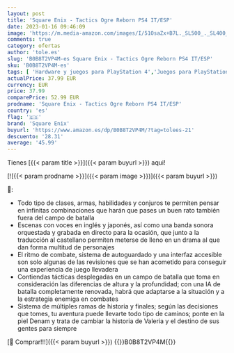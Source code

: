 ```yaml
---
layout: post
title: 'Square Enix - Tactics Ogre Reborn PS4 IT/ESP'
date: 2023-01-16 09:46:09
image: 'https://m.media-amazon.com/images/I/51OsaZx+B7L._SL500_._SL400_.jpg'
comments: true
category: ofertas
author: 'tole.es'
slug: 'B0B8T2VP4M-es Square Enix - Tactics Ogre Reborn PS4 IT/ESP'
sku: 'B0B8T2VP4M-es'
tags: [ 'Hardware y juegos para PlayStation 4','Juegos para PlayStation 4','Videojuegos','ps4','square enix','🇪🇸', ]
actualPrice: 37.99 EUR
currency: EUR
price: 37.99
comparePrice: 52.99 EUR
prodname: 'Square Enix - Tactics Ogre Reborn PS4 IT/ESP'
country: 'es'
flag: '🇪🇸'
brand: 'Square Enix'
buyurl: 'https://www.amazon.es/dp/B0B8T2VP4M/?tag=tolees-21'
descuento: '28.31'
average: '45.99'
---
```


Tienes [{{< param title >}}]({{< param buyurl >}}) aqui!

[![{{< param prodname >}}]({{< param image >}})]({{< param buyurl >}})

🔎:

- Todo tipo de clases, armas, habilidades y conjuros te permiten pensar en infinitas combinaciones que harán que pases un buen rato también fuera del campo de batalla
- Escenas con voces en inglés y japonés, así como una banda sonora orquestada y grabada en directo para la ocasión, que junto a la traducción al castellano permiten meterse de lleno en un drama al que dan forma multitud de personajes
- El ritmo de combate, sistema de autoguardado y una interfaz accesible son solo algunas de las revisiones que se han acometido para conseguir una experiencia de juego llevadera
- Contiendas tácticas desplegadas en un campo de batalla que toma en consideración las diferencias de altura y la profundidad; con una IA de batalla completamente renovada, habrá que adaptarse a la situación y a la estrategia enemiga en combates
- Sistema de múltiples ramas de historia y finales; según las decisiones que tomes, tu aventura puede llevarte todo tipo de caminos; ponte en la piel Denam y trata de cambiar la historia de Valeria y el destino de sus gentes para siempre

[🛒 Comprar!!!]({{< param buyurl >}})
{{<world>}}B0B8T2VP4M{{</world>}}

